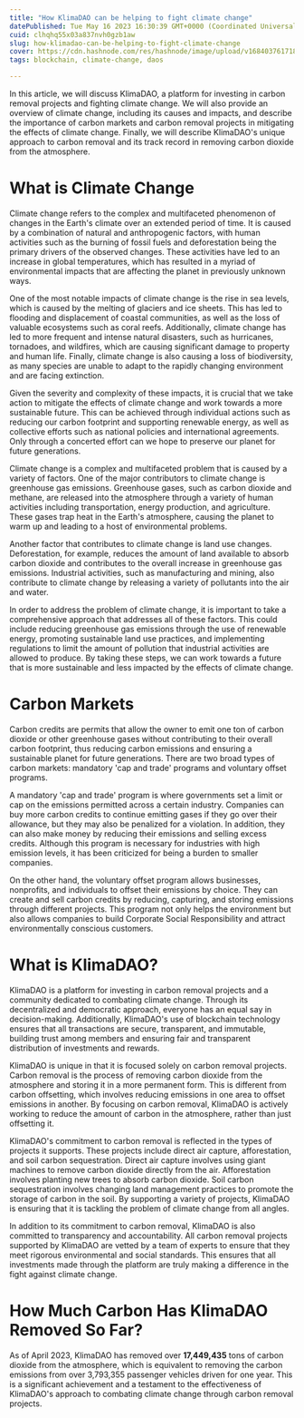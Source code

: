 ```yaml
---
title: "How KlimaDAO can be helping to fight climate change"
datePublished: Tue May 16 2023 16:30:39 GMT+0000 (Coordinated Universal Time)
cuid: clhqhq55x03a837nvh0gzb1aw
slug: how-klimadao-can-be-helping-to-fight-climate-change
cover: https://cdn.hashnode.com/res/hashnode/image/upload/v1684037617182/2cece64c-60eb-4a69-b58d-4b469e122d86.jpeg
tags: blockchain, climate-change, daos

---
```


In this article, we will discuss KlimaDAO, a platform for investing in carbon removal projects and fighting climate change. We will also provide an overview of climate change, including its causes and impacts, and describe the importance of carbon markets and carbon removal projects in mitigating the effects of climate change. Finally, we will describe KlimaDAO's unique approach to carbon removal and its track record in removing carbon dioxide from the atmosphere.

# What is Climate Change

Climate change refers to the complex and multifaceted phenomenon of changes in the Earth's climate over an extended period of time. It is caused by a combination of natural and anthropogenic factors, with human activities such as the burning of fossil fuels and deforestation being the primary drivers of the observed changes. These activities have led to an increase in global temperatures, which has resulted in a myriad of environmental impacts that are affecting the planet in previously unknown ways.

One of the most notable impacts of climate change is the rise in sea levels, which is caused by the melting of glaciers and ice sheets. This has led to flooding and displacement of coastal communities, as well as the loss of valuable ecosystems such as coral reefs. Additionally, climate change has led to more frequent and intense natural disasters, such as hurricanes, tornadoes, and wildfires, which are causing significant damage to property and human life. Finally, climate change is also causing a loss of biodiversity, as many species are unable to adapt to the rapidly changing environment and are facing extinction.

Given the severity and complexity of these impacts, it is crucial that we take action to mitigate the effects of climate change and work towards a more sustainable future. This can be achieved through individual actions such as reducing our carbon footprint and supporting renewable energy, as well as collective efforts such as national policies and international agreements. Only through a concerted effort can we hope to preserve our planet for future generations.

Climate change is a complex and multifaceted problem that is caused by a variety of factors. One of the major contributors to climate change is greenhouse gas emissions. Greenhouse gases, such as carbon dioxide and methane, are released into the atmosphere through a variety of human activities including transportation, energy production, and agriculture. These gases trap heat in the Earth's atmosphere, causing the planet to warm up and leading to a host of environmental problems.

Another factor that contributes to climate change is land use changes. Deforestation, for example, reduces the amount of land available to absorb carbon dioxide and contributes to the overall increase in greenhouse gas emissions. Industrial activities, such as manufacturing and mining, also contribute to climate change by releasing a variety of pollutants into the air and water.

In order to address the problem of climate change, it is important to take a comprehensive approach that addresses all of these factors. This could include reducing greenhouse gas emissions through the use of renewable energy, promoting sustainable land use practices, and implementing regulations to limit the amount of pollution that industrial activities are allowed to produce. By taking these steps, we can work towards a future that is more sustainable and less impacted by the effects of climate change.

# Carbon Markets

Carbon credits are permits that allow the owner to emit one ton of carbon dioxide or other greenhouse gases without contributing to their overall carbon footprint, thus reducing carbon emissions and ensuring a sustainable planet for future generations. There are two broad types of carbon markets: mandatory 'cap and trade' programs and voluntary offset programs.

A mandatory 'cap and trade' program is where governments set a limit or cap on the emissions permitted across a certain industry. Companies can buy more carbon credits to continue emitting gases if they go over their allowance, but they may also be penalized for a violation. In addition, they can also make money by reducing their emissions and selling excess credits. Although this program is necessary for industries with high emission levels, it has been criticized for being a burden to smaller companies.

On the other hand, the voluntary offset program allows businesses, nonprofits, and individuals to offset their emissions by choice. They can create and sell carbon credits by reducing, capturing, and storing emissions through different projects. This program not only helps the environment but also allows companies to build Corporate Social Responsibility and attract environmentally conscious customers.

# What is KlimaDAO?

KlimaDAO is a platform for investing in carbon removal projects and a community dedicated to combating climate change. Through its decentralized and democratic approach, everyone has an equal say in decision-making. Additionally, KlimaDAO's use of blockchain technology ensures that all transactions are secure, transparent, and immutable, building trust among members and ensuring fair and transparent distribution of investments and rewards.

KlimaDAO is unique in that it is focused solely on carbon removal projects. Carbon removal is the process of removing carbon dioxide from the atmosphere and storing it in a more permanent form. This is different from carbon offsetting, which involves reducing emissions in one area to offset emissions in another. By focusing on carbon removal, KlimaDAO is actively working to reduce the amount of carbon in the atmosphere, rather than just offsetting it.

KlimaDAO's commitment to carbon removal is reflected in the types of projects it supports. These projects include direct air capture, afforestation, and soil carbon sequestration. Direct air capture involves using giant machines to remove carbon dioxide directly from the air. Afforestation involves planting new trees to absorb carbon dioxide. Soil carbon sequestration involves changing land management practices to promote the storage of carbon in the soil. By supporting a variety of projects, KlimaDAO is ensuring that it is tackling the problem of climate change from all angles.

In addition to its commitment to carbon removal, KlimaDAO is also committed to transparency and accountability. All carbon removal projects supported by KlimaDAO are vetted by a team of experts to ensure that they meet rigorous environmental and social standards. This ensures that all investments made through the platform are truly making a difference in the fight against climate change.

# How Much Carbon Has KlimaDAO Removed So Far?

As of April 2023, KlimaDAO has removed over **17,449,435** tons of carbon dioxide from the atmosphere, which is equivalent to removing the carbon emissions from over 3,793,355 passenger vehicles driven for one year. This is a significant achievement and a testament to the effectiveness of KlimaDAO's approach to combating climate change through carbon removal projects.